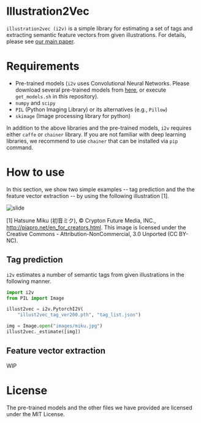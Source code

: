 # Illustration2Vec

``illustration2vec (i2v)`` is a simple library for estimating a set of tags and
extracting semantic feature vectors from given illustrations.
For details, please see
[our main paper](https://github.com/rezoo/illustration2vec/raw/master/papers/illustration2vec-main.pdf).

# Requirements

* Pre-trained models (``i2v`` uses Convolutional Neural Networks. Please download
  several pre-trained models from
  [here](https://github.com/rezoo/illustration2vec/releases),
  or execute ``get_models.sh`` in this repository).
* ``numpy`` and ``scipy``
* ``PIL`` (Python Imaging Library) or its alternatives (e.g., ``Pillow``) 
* ``skimage`` (Image processing library for python)

In addition to the above libraries and the pre-trained models, `i2v` requires
either ``caffe`` or ``chainer`` library. If you are not familiar with deep
learning libraries, we recommend to use ``chainer`` that can be installed
via ``pip`` command.

# How to use

In this section, we show two simple examples -- tag prediction and the the
feature vector extraction -- by using the following illustration [1].

![slide](images/miku.jpg)

[1] Hatsune Miku (初音ミク), © Crypton Future Media, INC.,
http://piapro.net/en_for_creators.html.
This image is licensed under the Creative Commons - Attribution-NonCommercial,
3.0 Unported (CC BY-NC).

## Tag prediction

``i2v`` estimates a number of semantic tags from given illustrations
in the following manner.
```python
import i2v
from PIL import Image

illust2vec = i2v.PytorchI2V(
    "illust2vec_tag_ver200.pth", "tag_list.json")

img = Image.open("images/miku.jpg")
illust2vec._estimate([img])
```

## Feature vector extraction
WIP

# License
The pre-trained models and the other files we have provided are licensed
under the MIT License.
